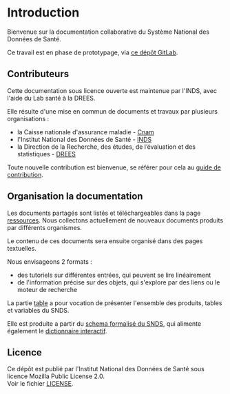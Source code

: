 # Introduction
<!-- SPDX-License-Identifier: MPL-2.0 -->

Bienvenue sur la documentation collaborative du Système National des Données de Santé.

Ce travail est en phase de prototypage, via [ce dépôt GitLab](https://gitlab.com/healthdatahub/documentation-snds).


## Contributeurs 

Cette documentation sous licence ouverte est maintenue par l'INDS, avec l'aide du Lab santé à la DREES.

Elle résulte d'une mise en commun de documents et travaux par plusieurs organisations :
- la Caisse nationale d'assurance maladie - [Cnam](https://www.ameli.fr/)
- l'Institut National des Données de Santé - [INDS](https://www.indsante.fr/)
- la Direction de la Recherche, des études, de l’évaluation et des statistiques - 
[DREES](https://drees.solidarites-sante.gouv.fr/etudes-et-statistiques/la-drees/)

Toute nouvelle contribution est bienvenue,
se référer pour cela au [guide de contribution](/contribuer/). 


## Organisation la documentation

Les documents partagés sont listés et téléchargeables dans la page [ressources](/documentation/ressources). 
Nous collectons actuellement de nouveaux documents produits par différents organismes.

Le contenu de ces documents sera ensuite organisé dans des pages textuelles. 

Nous envisageons 2 formats :
- des tutoriels sur différentes entrées, qui peuvent se lire linéairement
- de l'information précise sur des objets, qui s'explore par des liens ou le moteur de recherche 

La partie [table](/tables) a pour vocation de présenter l'ensemble des produits, tables et variables du SNDS. 

Elle est produite a partir du [schema formalisé du SNDS](https://gitlab.com/healthdatahub/schema-snds), qui alimente également le [dictionnaire interactif](http://dico-snds.health-data-hub.fr/).


## Licence

Ce dépôt est publié par l'Institut National des Données de Santé sous
licence Mozilla Public License 2.0.  
Voir le fichier [LICENSE](https://gitlab.com/healthdatahub/documentation-snds/blob/master/LICENSE).